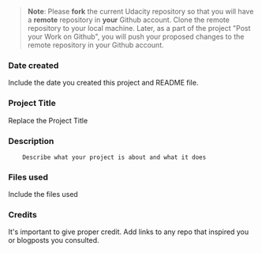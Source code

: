 >**Note**: Please **fork** the current Udacity repository so that you will have a **remote** repository in **your** Github account. Clone the remote repository to your local machine. Later, as a part of the project "Post your Work on Github", you will push your proposed changes to the remote repository in your Github account.

### Date created
Include the date you created this project and README file.

### Project Title
Replace the Project Title

### Description
        Describe what your project is about and what it does

### Files used
Include the files used

### Credits
It's important to give proper credit. Add links to any repo that inspired you or blogposts you consulted.

